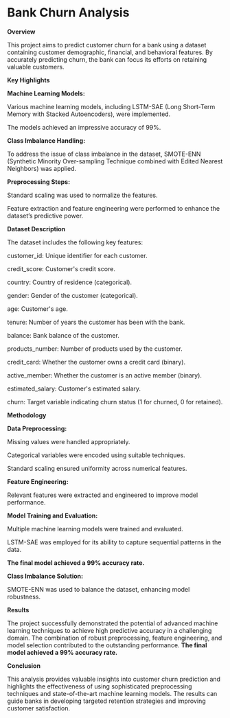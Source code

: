 # Bank Churn Analysis

**Overview**

This project aims to predict customer churn for a bank using a dataset containing customer demographic, financial, and behavioral features. By accurately predicting churn, the bank can focus its efforts on retaining valuable customers.

**Key Highlights**

**Machine Learning Models:**

Various machine learning models, including LSTM-SAE (Long Short-Term Memory with Stacked Autoencoders), were implemented.

The models achieved an impressive accuracy of 99%.

**Class Imbalance Handling:**

To address the issue of class imbalance in the dataset, SMOTE-ENN (Synthetic Minority Over-sampling Technique combined with Edited Nearest Neighbors) was applied.

**Preprocessing Steps:**

Standard scaling was used to normalize the features.

Feature extraction and feature engineering were performed to enhance the dataset’s predictive power.

**Dataset Description**

The dataset includes the following key features:

customer_id: Unique identifier for each customer.

credit_score: Customer's credit score.

country: Country of residence (categorical).

gender: Gender of the customer (categorical).

age: Customer's age.

tenure: Number of years the customer has been with the bank.

balance: Bank balance of the customer.

products_number: Number of products used by the customer.

credit_card: Whether the customer owns a credit card (binary).

active_member: Whether the customer is an active member (binary).

estimated_salary: Customer's estimated salary.

churn: Target variable indicating churn status (1 for churned, 0 for retained).

**Methodology**

**Data Preprocessing:**

Missing values were handled appropriately.

Categorical variables were encoded using suitable techniques.

Standard scaling ensured uniformity across numerical features.

**Feature Engineering:**

Relevant features were extracted and engineered to improve model performance.

**Model Training and Evaluation:**

Multiple machine learning models were trained and evaluated.

LSTM-SAE was employed for its ability to capture sequential patterns in the data.

**The final model achieved a 99% accuracy rate.**

**Class Imbalance Solution:**

SMOTE-ENN was used to balance the dataset, enhancing model robustness.

**Results**

The project successfully demonstrated the potential of advanced machine learning techniques to achieve high predictive accuracy in a challenging domain. The combination of robust preprocessing, feature engineering, and model selection contributed to the outstanding performance. **The final model achieved a 99% accuracy rate.**

**Conclusion**

This analysis provides valuable insights into customer churn prediction and highlights the effectiveness of using sophisticated preprocessing techniques and state-of-the-art machine learning models. The results can guide banks in developing targeted retention strategies and improving customer satisfaction.
